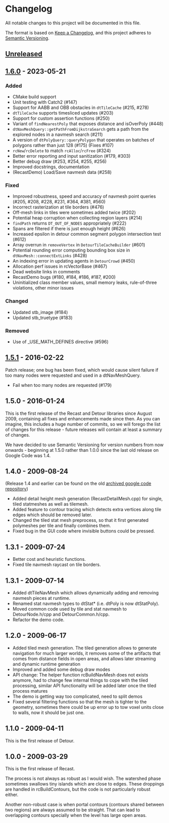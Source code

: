 # Changelog

All notable changes to this project will be documented in this file.

The format is based on [Keep a Changelog](https://keepachangelog.com/en/1.0.0/),
and this project adheres to [Semantic Versioning](https://semver.org/spec/v2.0.0.html).

## [Unreleased]

## [1.6.0] - 2023-05-21

### Added
- CMake build support
- Unit testing with Catch2 (#147)
- Support for AABB and OBB obstacles in `dtTileCache` (#215, #278)
- `dtTileCache` supports timesliced updates (#203)
- Support for custom assertion functions (#250)
- Variant of `findNearestPoly` that exposes distance and isOverPoly (#448)
- `dtNavMeshQuery::getPathFromDijkstraSearch` gets a path from the explored nodes in a navmesh search (#211)
- A version of `dtPolyQuery::queryPolygon` that operates on batches of polygons rather than just 128 (#175) (Fixes #107)
- `rcNew`/`rcDelete` to match `rcAlloc`/`rcFree` (#324)
- Better error reporting and input sanitization (#179, #303)
- Better debug draw (#253, #254, #255, #256)
- Improved docstrings, documentation
- (RecastDemo) Load/Save navmesh data (#258)

### Fixed
- Improved robustness, speed and accuracy of navmesh point queries (#205, #208, #228, #231, #364, #381, #560)
- Incorrect rasterization at tile borders (#476)
- Off-mesh links in tiles were sometimes added twice (#202)
- Potential heap corruption when collecting region layers (#214)
- `findPath` returns `DT_OUT_OF_NODES` appropriately (#222)
- Spans are filtered if there is just enough height (#626)
- Increased epsilon in detour common segment polygon intersection test (#612)
- Array overrun in `removeVertex` in `DetourTileCacheBuilder` (#601)
- Potential rounding error computing bounding box size in `dtNavMesh::connectExtLinks` (#428)
- An indexing error in updating agents in `DetourCrowd` (#450)
- Allocation perf issues in rcVectorBase (#467)
- Dead website links in comments
- RecastDemo bugs (#180, #184, #186, #187, #200)
- Uninitialized class member values, small memory leaks, rule-of-three violations, other minor issues

### Changed
- Updated stb_image (#184)
- Updated stb_truetype (#183)

### Removed
- Use of _USE_MATH_DEFINES directive (#596)

## [1.5.1] - 2016-02-22

Patch release; one bug has been fixed, which would cause silent failure if too many nodes were requested and used in a dtNavMeshQuery.

- Fail when too many nodes are requested (#179)

## 1.5.0 - 2016-01-24

This is the first release of the Recast and Detour libraries since August 2009, containing all fixes and enhancements made since then. As you can imagine, this includes a huge number of commits, so we will forego the list of changes for this release - future releases will contain at least a summary of changes.

We have decided to use Semantic Versioning for version numbers from now onwards - beginning at 1.5.0 rather than 1.0.0 since the last old release on Google Code was 1.4.

## 1.4.0 - 2009-08-24

(Release 1.4 and earlier can be found on the old [archived google code repository](https://code.google.com/archive/p/recastnavigation/))

- Added detail height mesh generation (RecastDetailMesh.cpp) for single, tiled statmeshes as well as tilemesh.
- Added feature to contour tracing which detects extra vertices along tile edges which should be removed later.
- Changed the tiled stat mesh preprocess, so that it first generated polymeshes per tile and finally combines them.
- Fixed bug in the GUI code where invisible buttons could be pressed.

## 1.3.1 - 2009-07-24

- Better cost and heuristic functions.
- Fixed tile navmesh raycast on tile borders.

## 1.3.1 - 2009-07-14

- Added dtTileNavMesh which allows dynamically adding and removing navmesh pieces at runtime.
- Renamed stat navmesh types to dtStat* (i.e. dtPoly is now dtStatPoly).
- Moved common code used by tile and stat navmesh to DetourNode.h/cpp and DetourCommon.h/cpp.
- Refactor the demo code.

## 1.2.0 - 2009-06-17

- Added tiled mesh generation. The tiled generation allows to generate navigation for much larger worlds, it removes some of the artifacts that comes from distance fields in open areas, and allows later streaming and dynamic runtime generation
- Improved and added some debug draw modes
- API change: The helper function rcBuildNavMesh does not exists anymore, had to change few internal things to cope with the tiled processing, similar API functionality will be added later once the tiled process matures
- The demo is getting way too complicated, need to split demos
- Fixed several filtering functions so that the mesh is tighter to the geometry, sometimes there could be up error up to tow voxel units close to walls, now it should be just one.

## 1.1.0 - 2009-04-11

This is the first release of Detour.

## 1.0.0 - 2009-03-29

This is the first release of Recast.

The process is not always as robust as I would wish. The watershed phase sometimes swallows tiny islands which are close to edges. These droppings are handled in rcBuildContours, but the code is not particularly robust either.

Another non-robust case is when portal contours (contours shared between two regions) are always assumed to be straight. That can lead to overlapping contours specially when the level has large open areas.

[unreleased]: https://github.com/recastnavigation/recastnavigation/compare/1.6.0...HEAD
[1.6.0]: https://github.com/recastnavigation/recastnavigation/compare/1.5.1...1.6.0
[1.5.1]: https://github.com/recastnavigation/recastnavigation/compare/1.5.0...1.5.1
